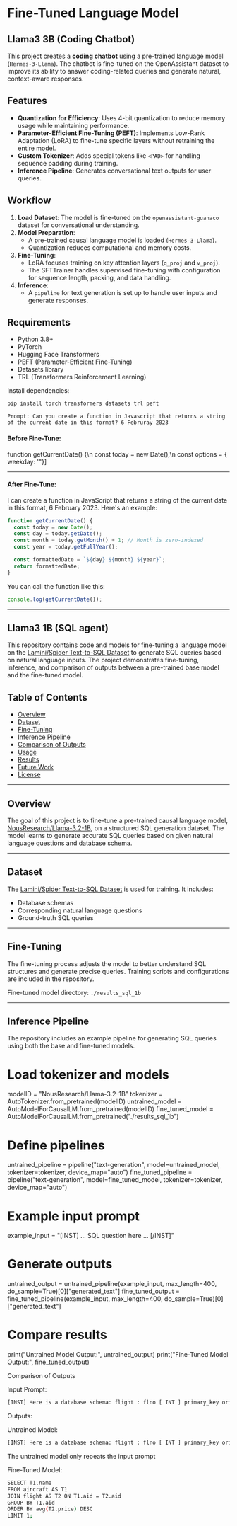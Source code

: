 # Fine-Tuned Language Model

## Llama3 3B (Coding Chatbot)

This project creates a **coding chatbot** using a pre-trained language model (`Hermes-3-Llama`). The chatbot is fine-tuned on the OpenAssistant dataset to improve its ability to answer coding-related queries and generate natural, context-aware responses.

## Features
- **Quantization for Efficiency**: Uses 4-bit quantization to reduce memory usage while maintaining performance.
- **Parameter-Efficient Fine-Tuning (PEFT)**: Implements Low-Rank Adaptation (LoRA) to fine-tune specific layers without retraining the entire model.
- **Custom Tokenizer**: Adds special tokens like `<PAD>` for handling sequence padding during training.
- **Inference Pipeline**: Generates conversational text outputs for user queries.

## Workflow
1. **Load Dataset**: The model is fine-tuned on the `openassistant-guanaco` dataset for conversational understanding.
2. **Model Preparation**:
   - A pre-trained causal language model is loaded (`Hermes-3-Llama`).
   - Quantization reduces computational and memory costs.
3. **Fine-Tuning**:
   - LoRA focuses training on key attention layers (`q_proj` and `v_proj`).
   - The SFTTrainer handles supervised fine-tuning with configuration for sequence length, packing, and data handling.
4. **Inference**:
   - A `pipeline` for text generation is set up to handle user inputs and generate responses.

## Requirements
- Python 3.8+
- PyTorch
- Hugging Face Transformers
- PEFT (Parameter-Efficient Fine-Tuning)
- Datasets library
- TRL (Transformers Reinforcement Learning)

Install dependencies:
```bash
pip install torch transformers datasets trl peft
```



```
Prompt: Can you create a function in Javascript that returns a string of the current date in this format? 6 Februray 2023
```

#### Before Fine-Tune:

function getCurrentDate() {\n    const today = new Date();\n    const options = { weekday: '"}]


-------------------------------------------------
#### After Fine-Tune:
I can create a function in JavaScript that returns a string of the current date in this format, 6 February 2023. Here's an example:

```javascript
function getCurrentDate() {
  const today = new Date();
  const day = today.getDate();
  const month = today.getMonth() + 1; // Month is zero-indexed
  const year = today.getFullYear();

  const formattedDate = `${day} ${month} ${year}`;
  return formattedDate;
}
```

You can call the function like this:

```javascript
console.log(getCurrentDate());
```
-------------------------------------------------


## Llama3 1B (SQL agent)

This repository contains code and models for fine-tuning a language model on the [Lamini/Spider Text-to-SQL Dataset](https://huggingface.co/datasets/lamini/spider_text_to_sql) to generate SQL queries based on natural language inputs. The project demonstrates fine-tuning, inference, and comparison of outputs between a pre-trained base model and the fine-tuned model.

## Table of Contents

- [Overview](#overview)
- [Dataset](#dataset)
- [Fine-Tuning](#fine-tuning)
- [Inference Pipeline](#inference-pipeline)
- [Comparison of Outputs](#comparison-of-outputs)
- [Usage](#usage)
- [Results](#results)
- [Future Work](#future-work)
- [License](#license)

---

## Overview

The goal of this project is to fine-tune a pre-trained causal language model, [NousResearch/Llama-3.2-1B](https://huggingface.co/NousResearch/Llama-3.2-1B), on a structured SQL generation dataset. The model learns to generate accurate SQL queries based on given natural language questions and database schema.

---

## Dataset

The [Lamini/Spider Text-to-SQL Dataset](https://huggingface.co/datasets/lamini/spider_text_to_sql) is used for training. It includes:
- Database schemas
- Corresponding natural language questions
- Ground-truth SQL queries

---

## Fine-Tuning

The fine-tuning process adjusts the model to better understand SQL structures and generate precise queries. Training scripts and configurations are included in the repository.

Fine-tuned model directory: `./results_sql_1b`

---

## Inference Pipeline

The repository includes an example pipeline for generating SQL queries using both the base and fine-tuned models.



# Load tokenizer and models
modelID = "NousResearch/Llama-3.2-1B"
tokenizer = AutoTokenizer.from_pretrained(modelID)
untrained_model = AutoModelForCausalLM.from_pretrained(modelID)
fine_tuned_model = AutoModelForCausalLM.from_pretrained("./results_sql_1b")

# Define pipelines
untrained_pipeline = pipeline("text-generation", model=untrained_model, tokenizer=tokenizer, device_map="auto")
fine_tuned_pipeline = pipeline("text-generation", model=fine_tuned_model, tokenizer=tokenizer, device_map="auto")

# Example input prompt
example_input = "[INST] ... SQL question here ... [/INST]"

# Generate outputs
untrained_output = untrained_pipeline(example_input, max_length=400, do_sample=True)[0]["generated_text"]
fine_tuned_output = fine_tuned_pipeline(example_input, max_length=400, do_sample=True)[0]["generated_text"]

# Compare results
print("Untrained Model Output:", untrained_output)
print("Fine-Tuned Model Output:", fine_tuned_output)

Comparison of Outputs

Input Prompt:
```bash
[INST] Here is a database schema: flight : flno [ INT ] primary_key origin [ TEXT ] destination [ TEXT ] distance [ INT ] departure_date [ TEXT ] arrival_date [ TEXT ] price [ INT ] aid [ INT ] flight.aid = aircraft.aid aircraft : aid [ INT ] primary_key name [ TEXT ] distance [ INT ] employee : eid [ INT ] primary_key name [ TEXT ] salary [ INT ] certificate : eid [ INT ] primary_key certificate.eid = employee.eid aid [ INT ] certificate.aid = aircraft.aid Please write me a SQL statement that answers the following question: What is the name of the aircraft with the highest average flight price? [/INST]
```

Outputs:

Untrained Model:

```bash
[INST] Here is a database schema: flight : flno [ INT ] primary_key origin [ TEXT ] destination [ TEXT ] distance [ INT ] departure_date [ TEXT ] arrival_date [ TEXT ] price [ INT ] aid [ INT ] flight.aid = aircraft.aid aircraft : aid [ INT ] primary_key name [ TEXT ] distance [ INT ] employee : eid [ INT ] primary_key name [ TEXT ] salary [ INT ] certificate : eid [ INT ] primary_key certificate.eid = employee.eid aid [ INT ] certificate.aid = aircraft.aid Please write me a SQL statement that answers the following question: What is the name of the aircraft with the highest average flight price? [/INST]
```
The untrained model only repeats the input prompt


Fine-Tuned Model:
```bash
SELECT T1.name
FROM aircraft AS T1
JOIN flight AS T2 ON T1.aid = T2.aid
GROUP BY T1.aid
ORDER BY avg(T2.price) DESC
LIMIT 1;
```



